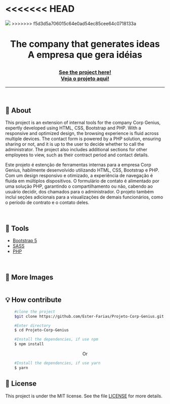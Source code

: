 <<<<<<< HEAD
<img src="">
=======
<img src="imgs/gif/.gif">
>>>>>>> f5d3d5a706015c64e0ad54ec85cee64c0718133a
<h1 align="center">
<p>The company that generates ideas<br> 
A empresa que gera idéias</p>
</h1>
<h3 align="center"><a href="#">See the project here!<br>
Veja o projeto aqui!</a></h3>
<hr>

<br>

## 📸 About
This project is an extension of internal tools for the company Corp Genius, expertly developed using HTML, CSS, Bootstrap and PHP. With a responsive and optimized design, the browsing experience is fluid across multiple devices. The contact form is powered by a PHP solution, ensuring sharing or not, and it is up to the user to decide whether to call the administrator. The project also includes additional sections for other employees to view, such as their contract period and contact details.

Este projeto é estenção de ferramentas internas para a empresa Corp Genius, habilmente desenvolvido utilizando HTML, CSS, Bootstrap e PHP. Com um design responsivo e otimizado, a experiência de navegação é fluida em múltiplos dispositivos. O formulário de contato é alimentado por uma solução PHP, garantindo o compartilhamento ou não, cabendo ao usuário decidir, dos chamados para o administrador. O projeto também inclui seções adicionais para a visualizações de demais funcionários, como o período de contrato e o contato deles.

<br> 

## 🔧 Tools

- [Bootstrap 5](https://getbootstrap.com/docs/5.0/getting-started/introduction/)
- [SASS](https://sass-lang.com/)
- [PHP](https://www.php.net/)

<br>

## 📸 More Images

<img src="">

<br>

## 💡 How contribute

```bash
    #clone the project
    $git clone https://github.com/Ester-Farias/Projeto-Corp-Genius.git
```

```bash
    #Enter directory
    $ cd Projeto-Corp-Genius
```

```bash
    #Install the dependencies, if use npm
    $ npm install
```
<p align="center">Or</p>

```bash
    #Install the dependencies, if use yarn
    $ yarn
```

## 📃 License
This project is under the MIT license. See the file [LICENSE](https://github.com/Ester-Farias/Portfolio-fotografo-rafael-silva/blob/master/LICENSE) for more details.